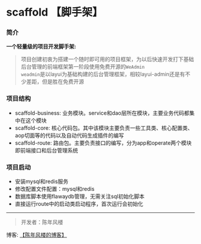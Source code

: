 # scaffold 【脚手架】

### 简介
**一个轻量级的项目开发脚手架:**
> 项目创建初衷为搭建一个随时即可用的项目框架，为以后快速开发打下基础<br>
> 后台管理的前端框架第一阶段使用免费开源的`WeAdmin`<br>
> `weadmin`是以layui为基础构建的后台管理框架，相较layui-admin还是有不少差距，但是胜在免费开源<br>

### 项目结构
- scaffold-business: 业务模块。service和dao层所在模块，主要业务代码都集中在这个模块
- scaffold-core: 核心代码包。其中该模块主要负责一些工具类、核心配置类、aop切面等的代码以及自动代码生成插件的编写
- scaffold-route: 路由包。主要负责接口的编写，分为app和operate两个模块即前端接口和后台管理系统

### 项目启动
- 安装mysql和redis服务
- 修改配置文件配置：mysql和redis
- 数据库脚本使用flawaydb管理，无需关注sql初始化脚本
- 直接运行route中的启动类启动程序，首次运行会初始化

----
> 开发者：陈年风楼<br>

博客: [【陈年风楼的博客】](http://zhangjiaheng.cn)

